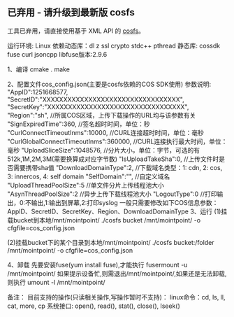 ## 已弃用 - 请升级到最新版 cosfs

工具已弃用，请直接使用基于 XML API 的 [cosfs](https://github.com/tencentyun/cosfs)。

运行环境: Linux
依赖动态库：dl z ssl crypto stdc++ pthread
静态库: cossdk fuse curl jsoncpp
libfuse版本:2.9.6

1、编译
cmake .
make

2、配置文件cos_config.json(主要是cosfs依赖的COS SDK使用)
参数说明:
"AppID":1251668577,
"SecretID":"XXXXXXXXXXXXXXXXXXXXXXXXXXXXXXXXX",
"SecretKey":"XXXXXXXXXXXXXXXXXXXXXXXXXXXXXXXXX",
"Region":"sh",                    //所属COS区域，上传下载操作的URL均与该参数有关
"SignExpiredTime":360,            //签名超时时间，单位：秒
"CurlConnectTimeoutInms":10000,   //CURL连接超时时间，单位：毫秒
"CurlGlobalConnectTimeoutInms":360000, //CURL连接执行最大时间，单位：毫秒
"UploadSliceSize":1048576,        //分片大小，单位：字节，可选的有512k,1M,2M,3M(需要换算成对应字节数)
"IsUploadTakeSha":0,              //上传文件时是否需要携带sha值
"DownloadDomainType":2,           //下载域名类型：1: cdn, 2: cos, 3: innercos, 4: self domain
"SelfDomain":"",                  //自定义域名
"UploadThreadPoolSize":5          //单文件分片上传线程池大小
"AsynThreadPoolSize":2            //异步上传下载线程池大小
"LogoutType":0                    //打印输出，0:不输出,1:输出到屏幕,2:打印syslog
一般只需要修改如下COS信息参数：
AppID、SecretID、SecretKey、Region、DownloadDomainType
3、运行
(1)挂载bucket到本地/mnt/mointpoint/
./cosfs bucket /mnt/mointpoint/ -o cfgfile=cos_config.json

(2)挂载bucket下的某个目录到本地/mnt/mointpoint/
./cosfs bucket:/folder /mnt/mointpoint/ -o cfgfile=cos_config.json

4、卸载
先要安装fuse(yum install fuse),才能执行
fusermount -u /mnt/mointpoint/
如果提示设备忙,则需退出/mnt/mointpoint/,如果还是无法卸载,则执行
umount -l /mnt/mointpoint/

备注：
目前支持的操作(只读相关操作,写操作暂时不支持)：
linux命令：cd, ls, ll, cat, more, cp
系统接口:  open(), read(), stat(), close(), lseek()
